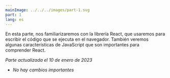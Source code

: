 ```yaml
---
mainImage: ../../../images/part-1.svg
part: 1
lang: es
---
```


<div class="intro">

En esta parte, nos familiarizaremos con la librería React, que usaremos para escribir el código que se ejecuta en el navegador. También veremos algunas características de JavaScript que son importantes para comprender React.

<i>Parte actualizada el 10 de enero de 2023</i>
- <i>No hay cambios importantes</i>

</div>
